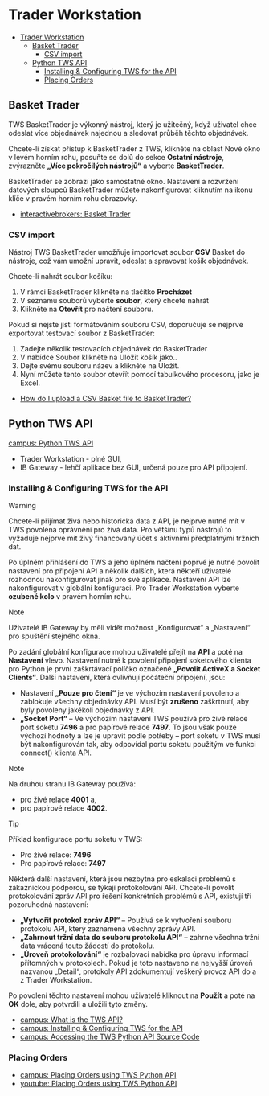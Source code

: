 # Trader Workstation
- [Trader Workstation](#trader-workstation)
  - [Basket Trader](#basket-trader)
    - [CSV import](#csv-import)
  - [Python TWS API](#python-tws-api)
    - [Installing \& Configuring TWS for the API](#installing--configuring-tws-for-the-api)
    - [Placing Orders](#placing-orders)

## Basket Trader

TWS BasketTrader je výkonný nástroj, který je užitečný, když uživatel chce odeslat více objednávek najednou a sledovat průběh těchto objednávek.

Chcete-li získat přístup k BasketTrader z TWS, klikněte na oblast Nové okno v levém horním rohu, posuňte se dolů do sekce **Ostatní nástroje**, zvýrazněte **„Více pokročilých nástrojů“** a vyberte **BasketTrader**. 

BasketTrader se zobrazí jako samostatné okno. Nastavení a rozvržení datových sloupců BasketTrader můžete nakonfigurovat kliknutím na ikonu klíče v pravém horním rohu obrazovky.

- [interactivebrokers: Basket Trader](https://www.interactivebrokers.com/campus/trading-lessons/tws-baskettrader-create-a-basket/)

### CSV import

Nástroj TWS BasketTrader umožňuje importovat soubor **CSV** Basket do nástroje, což vám umožní upravit, odeslat a spravovat košík objednávek.

Chcete-li nahrát soubor košíku:
1. V rámci BasketTrader klikněte na tlačítko **Procházet**
2. V seznamu souborů vyberte **soubor**, který chcete nahrát
3. Klikněte na **Otevřít** pro načtení souboru.

Pokud si nejste jisti formátováním souboru CSV, doporučuje se nejprve exportovat testovací soubor z BasketTrader:
1. Zadejte několik testovacích objednávek do BasketTrader
2. V nabídce Soubor klikněte na Uložit košík jako..
3. Dejte svému souboru název a klikněte na Uložit.
4. Nyní můžete tento soubor otevřít pomocí tabulkového procesoru, jako je Excel.

- [How do I upload a CSV Basket file to BasketTrader?](https://www.interactivebrokers.com/lib/cstools/faq/#/content/64159770)


## Python TWS API

[campus: Python TWS API](https://www.interactivebrokers.com/campus/trading-course/python-tws-api/)

- Trader Workstation - plné GUI,
- IB Gateway - lehčí aplikace bez GUI, určená pouze pro API připojení.

### Installing & Configuring TWS for the API

> [!warning]
> Chcete-li přijímat živá nebo historická data z API, je nejprve nutné mít v TWS povolena oprávnění pro živá data. Pro většinu typů nástrojů to vyžaduje nejprve mít živý financovaný účet s aktivními předplatnými tržních dat.

Po úplném přihlášení do TWS a jeho úplném načtení poprvé je nutné povolit nastavení pro připojení API a několik dalších, která někteří uživatelé rozhodnou nakonfigurovat jinak pro své aplikace. Nastavení API lze nakonfigurovat v globální konfiguraci. Pro Trader Workstation vyberte **ozubené kolo** v pravém horním rohu. 

> [!note]
> Uživatelé IB Gateway by měli vidět možnost „Konfigurovat“ a „Nastavení“ pro spuštění stejného okna.

Po zadání globální konfigurace mohou uživatelé přejít na **API** a poté na **Nastavení** vlevo. Nastavení nutné k povolení připojení soketového klienta pro Python je první zaškrtávací políčko označené **„Povolit ActiveX a Socket Clients“**. Další nastavení, která ovlivňují počáteční připojení, jsou:
- Nastavení **„Pouze pro čtení“** je ve výchozím nastavení povoleno a zablokuje všechny objednávky API. Musí být **zrušeno** zaškrtnutí, aby byly povoleny jakékoli objednávky z API.
- **„Socket Port“** – Ve výchozím nastavení TWS používá pro živé relace port soketu **7496** a pro papírové relace **7497**. To jsou však pouze výchozí hodnoty a lze je upravit podle potřeby – port soketu v TWS musí být nakonfigurován tak, aby odpovídal portu soketu použitým ve funkci connect() klienta API.

> [!note]
> Na druhou stranu IB Gateway používá:
> - pro živé relace **4001** a,
> - pro papírové relace **4002**. 

> [!tip]
> Příklad konfigurace portu soketu v TWS:
> - Pro živé relace: **7496**
> - Pro papírové relace: **7497**

Některá další nastavení, která jsou nezbytná pro eskalaci problémů s zákaznickou podporou, se týkají protokolování API. Chcete-li povolit protokolování zpráv API pro řešení konkrétních problémů s API, existují tři pozoruhodná nastavení:
- **„Vytvořit protokol zpráv API“** – Používá se k vytvoření souboru protokolu API, který zaznamená všechny zprávy API.
- **„Zahrnout tržní data do souboru protokolu API“** – zahrne všechna tržní data vrácená touto žádostí do protokolu.
- **„Úroveň protokolování“** je rozbalovací nabídka pro úpravu informací přítomných v protokolech. Pokud je toto nastaveno na nejvyšší úroveň nazvanou „Detail“, protokoly API zdokumentují veškerý provoz API do a z Trader Workstation.

Po povolení těchto nastavení mohou uživatelé kliknout na **Použít** a poté na **OK** dole, aby potvrdili a uložili tyto změny.

- [campus: What is the TWS API?](https://www.interactivebrokers.com/campus/trading-lessons/what-is-the-tws-api/)
- [campus: Installing & Configuring TWS for the API](https://www.interactivebrokers.com/campus/trading-lessons/installing-configuring-tws-for-the-api/)
- [campus: Accessing the TWS Python API Source Code](https://www.interactivebrokers.com/campus/trading-lessons/accessing-the-tws-python-api-source-code/)

### Placing Orders

- [campus: Placing Orders using TWS Python API](https://www.interactivebrokers.com/campus/trading-lessons/python-placing-orders/)
- [youtube: Placing Orders using TWS Python API](https://www.youtube.com/watch?v=vTXJ7v8ktis)